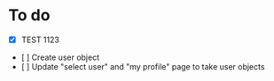 # To do

- [x] TEST 1123
- [ ] Create user object
- [ ] Update "select user" and "my profile" page to take user objects
